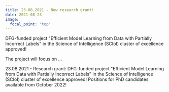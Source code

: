 ```yaml
---
title: 23.08.2021 - New research grant! 
date: 2021-08-23
image:
  focal_point: "top"
---
```


DFG-funded project "Efficient Model Learning from Data with Partially Incorrect Labels" in the Science of Intelligence (SCIoI) cluster of excellence approved!

<!--more-->

The project will focus on ... 

23.08.2021 - Research grant: DFG-funded project "Efficient Model Learning from Data with Partially Incorrect Labels" in the Science of Intelligence (SCIoI) cluster of excellence approved! Positions for PhD candidates available from October 2022!
